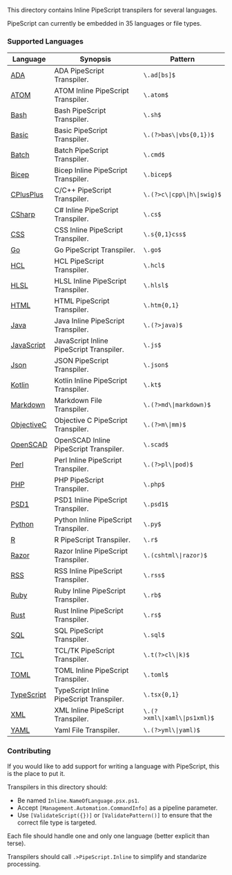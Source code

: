 This directory contains Inline PipeScript transpilers for several languages.

PipeScript can currently be embedded in 35 languages or file types.

### Supported Languages


|Language                               |Synopsis                                |Pattern                         |
|---------------------------------------|----------------------------------------|--------------------------------|
|[ADA](Inline.ADA.psx.ps1)              |ADA PipeScript Transpiler.              |```\.ad[bs]$```                 |
|[ATOM](Inline.ATOM.psx.ps1)            |ATOM Inline PipeScript Transpiler.      |```\.atom$```                   |
|[Bash](Inline.Bash.psx.ps1)            |Bash PipeScript Transpiler.             |```\.sh$```                     |
|[Basic](Inline.Basic.psx.ps1)          |Basic PipeScript Transpiler.            |```\.(?>bas\\|vbs{0,1})$```     |
|[Batch](Inline.Batch.psx.ps1)          |Batch PipeScript Transpiler.            |```\.cmd$```                    |
|[Bicep](Inline.Bicep.psx.ps1)          |Bicep Inline PipeScript Transpiler.     |```\.bicep$```                  |
|[CPlusPlus](Inline.CPlusPlus.psx.ps1)  |C/C++ PipeScript Transpiler.            |```\.(?>c\\|cpp\\|h\\|swig)$``` |
|[CSharp](Inline.CSharp.psx.ps1)        |C# Inline PipeScript Transpiler.        |```\.cs$```                     |
|[CSS](Inline.CSS.psx.ps1)              |CSS Inline PipeScript Transpiler.       |```\.s{0,1}css$```              |
|[Go](Inline.Go.psx.ps1)                |Go PipeScript Transpiler.               |```\.go$```                     |
|[HCL](Inline.HCL.psx.ps1)              |HCL PipeScript Transpiler.              |```\.hcl$```                    |
|[HLSL](Inline.HLSL.psx.ps1)            |HLSL Inline PipeScript Transpiler.      |```\.hlsl$```                   |
|[HTML](Inline.HTML.psx.ps1)            |HTML PipeScript Transpiler.             |```\.htm{0,1}```                |
|[Java](Inline.Java.psx.ps1)            |Java Inline PipeScript Transpiler.      |```\.(?>java)$```               |
|[JavaScript](Inline.JavaScript.psx.ps1)|JavaScript Inline PipeScript Transpiler.|```\.js$```                     |
|[Json](Inline.Json.psx.ps1)            |JSON PipeScript Transpiler.             |```\.json$```                   |
|[Kotlin](Inline.Kotlin.psx.ps1)        |Kotlin Inline PipeScript Transpiler.    |```\.kt$```                     |
|[Markdown](Inline.Markdown.psx.ps1)    |Markdown File Transpiler.               |```\.(?>md\\|markdown)$```      |
|[ObjectiveC](Inline.ObjectiveC.psx.ps1)|Objective C PipeScript Transpiler.      |```\.(?>m\\|mm)$```             |
|[OpenSCAD](Inline.OpenSCAD.psx.ps1)    |OpenSCAD Inline PipeScript Transpiler.  |```\.scad$```                   |
|[Perl](Inline.Perl.psx.ps1)            |Perl Inline PipeScript Transpiler.      |```\.(?>pl\\|pod)$```           |
|[PHP](Inline.PHP.psx.ps1)              |PHP PipeScript Transpiler.              |```\.php$```                    |
|[PSD1](Inline.PSD1.psx.ps1)            |PSD1 Inline PipeScript Transpiler.      |```\.psd1$```                   |
|[Python](Inline.Python.psx.ps1)        |Python Inline PipeScript Transpiler.    |```\.py$```                     |
|[R](Inline.R.psx.ps1)                  |R PipeScript Transpiler.                |```\.r$```                      |
|[Razor](Inline.Razor.psx.ps1)          |Razor Inline PipeScript Transpiler.     |```\.(cshtml\\|razor)$```       |
|[RSS](Inline.RSS.psx.ps1)              |RSS Inline PipeScript Transpiler.       |```\.rss$```                    |
|[Ruby](Inline.Ruby.psx.ps1)            |Ruby Inline PipeScript Transpiler.      |```\.rb$```                     |
|[Rust](Inline.Rust.psx.ps1)            |Rust Inline PipeScript Transpiler.      |```\.rs$```                     |
|[SQL](Inline.SQL.psx.ps1)              |SQL PipeScript Transpiler.              |```\.sql$```                    |
|[TCL](Inline.TCL.psx.ps1)              |TCL/TK PipeScript Transpiler.           |```\.t(?>cl\\|k)$```            |
|[TOML](Inline.TOML.psx.ps1)            |TOML Inline PipeScript Transpiler.      |```\.toml$```                   |
|[TypeScript](Inline.TypeScript.psx.ps1)|TypeScript Inline PipeScript Transpiler.|```\.tsx{0,1}```                |
|[XML](Inline.XML.psx.ps1)              |XML Inline PipeScript Transpiler.       |```\.(?>xml\\|xaml\\|ps1xml)$```|
|[YAML](Inline.YAML.psx.ps1)            |Yaml File Transpiler.                   |```\.(?>yml\\|yaml)$```         |



### Contributing

If you would like to add support for writing a language with PipeScript, this is the place to put it.

Transpilers in this directory should:
* Be named ```Inline.NameOfLanguage.psx.ps1```.
* Accept ```[Management.Automation.CommandInfo]``` as a pipeline parameter.
* Use ```[ValidateScript({})]``` or ```[ValidatePattern()]``` to ensure that the correct file type is targeted.

Each file should handle one and only one language (better explicit than terse).

Transpilers should call ```.>PipeScript.Inline``` to simplify and standarize processing.





